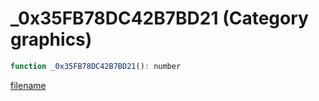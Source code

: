 # _0x35FB78DC42B7BD21 (Category graphics)

```js
function _0x35FB78DC42B7BD21(): number
```

[filename](_0x35FB78DC42B7BD21_m.md ':include')